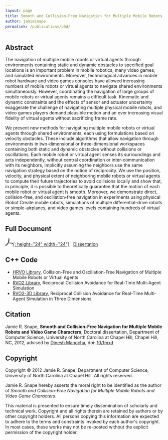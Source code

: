 ```yaml
---
layout: page
title: Smooth and Collision-Free Navigation for Multiple Mobile Robots and Video Game Characters
author: jamiesnape
permalink: /publications/phd/
---
```


## Abstract

The navigation of multiple mobile robots or virtual agents through environments
containing static and dynamic obstacles to specified goal locations is an
important problem in mobile robotics, many video games, and simulated
environments. Moreover, technological advances in mobile robot hardware and
video games consoles have allowed increasing numbers of mobile robots or virtual
agents to navigate shared environments simultaneously. However, coordinating the
navigation of large groups of mobile robots or virtual agents remains a
difficult task. Kinematic and dynamic constraints and the effects of sensor and
actuator uncertainty exaggerate the challenge of navigating multiple physical
mobile robots, and video games players demand plausible motion and an ever
increasing visual fidelity of virtual agents without sacrificing frame rate.

We present new methods for navigating multiple mobile robots or virtual agents
through shared environments, each using formulations based on velocity
obstacles. These include algorithms that allow navigation through environments
in two-dimensional or three-dimensional workspaces containing both static and
dynamic obstacles without collisions or oscillations. Each mobile robot or
virtual agent senses its surroundings and acts independently, without central
coordination or inter-communication with its neighbors, implicitly assuming the
neighbors use the same navigation strategy based on the notion of reciprocity.
We use the position, velocity, and physical extent of neighboring mobile robots
or virtual agents to compute their future trajectories to avoid collisions
locally and show that, in principle, it is possible to theoretically guarantee
that the motion of each mobile robot or virtual agent is smooth. Moreover, we
demonstrate direct, collision-free, and oscillation-free navigation in
experiments using physical iRobot Create mobile robots, simulations of multiple
differential-drive robots or simple-airplanes, and video games levels containing
hundreds of virtual agents.

## Full Document

[![Adobe Acrobat Reader Logo](/assets/adobeacrobatreader.png){: height="24" width="24"}](/assets/publications/phd/dissertation.pdf) &nbsp;  [Dissertation](/assets/publications/phd/dissertation.pdf)

## C++ Code

* [HRVO Library](https://github.com/snape/HRVO), Collision-Free and Oscillation-Free Navigation of Multiple Mobile Robots or Virtual Agents
* [RVO2 Library](https://github.com/snape/RVO2), Reciprocal Collision Avoidance for Real-Time Multi-Agent Simulation
* [RVO2-3D Library](https://github.com/snape/RVO2-3D), Reciprocal Collision Avoidance for Real-Time Multi-Agent Simulation in Three Dimensions

## Citation

Jamie R. Snape, **Smooth and Collision-Free Navigation for Multiple Mobile Robots and Video Game Characters**, Doctoral dissertation, Department of Computer Science, University of North Carolina at Chapel Hill, Chapel Hill, NC, 2012, advised by [Dinesh Manocha](https://www.cs.umd.edu/people/dmanocha), doi: [10/fmxd](https://doi.org/fmxd)

## Copyright

Copyright © 2012 Jamie R. Snape, Department of Computer Science, University of
North Carolina at Chapel Hill. All rights reserved.

Jamie R. Snape hereby asserts the moral right to be identified as the author of
*Smooth and Collision-Free Navigation for Multiple Mobile Robots and Video Game
Characters*.

This material is presented to ensure timely dissemination of scholarly and
technical work. Copyright and all rights therein are retained by authors or by
other copyright holders. All persons copying this information are expected to
adhere to the terms and constraints invoked by each author's copyright. In most
cases, these works may not be re-posted without the explicit permission of the
copyright holder.
